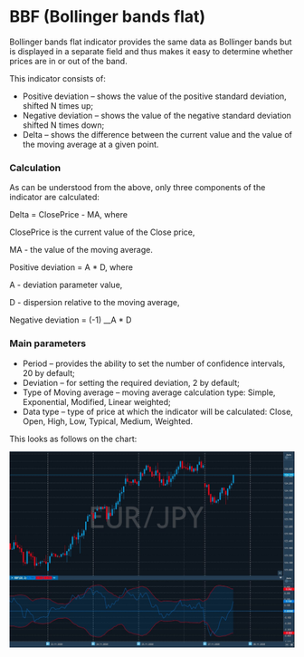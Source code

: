 # BBF \(Bollinger bands flat\)

Bollinger bands flat indicator provides the same data as Bollinger bands but is displayed in a separate field and thus makes it easy to determine whether prices are in or out of the band. 

This indicator consists of:

* Positive deviation – shows the value of the positive standard deviation, shifted N times up;
* Negative deviation – shows the value of the negative standard deviation shifted N times down;
* Delta – shows the difference between the current value and the value of the moving average at a given point. 

### Calculation

As can be understood from the above, only three components of the indicator are calculated:

Delta = ClosePrice - MA, where

ClosePrice is the current value of the Close price,

MA - the value of the moving average.

Positive deviation = A \* D, where

A - deviation parameter value,

D - dispersion relative to the moving average,

Negative deviation = \(-1\) __A \* D

### Main parameters

* Period – provides the ability to set the number of confidence intervals, 20 by default;
* Deviation – for setting the required deviation, 2 by default;
* Type of Moving average – moving average calculation type: Simple, Exponential, Modified, Linear weighted;
* Data type – type of price at which the indicator will be calculated: Close, Open, High, Low, Typical, Medium, Weighted.

This looks as follows on the chart:

![](../../../../.gitbook/assets/bbf%20%281%29.jpg)

